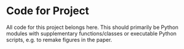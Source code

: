 Code for Project
================

All code for this project belongs here. This should primarily be 
Python modules with supplementary functions/classes or executable 
Python scripts, e.g. to remake figures in the paper.
